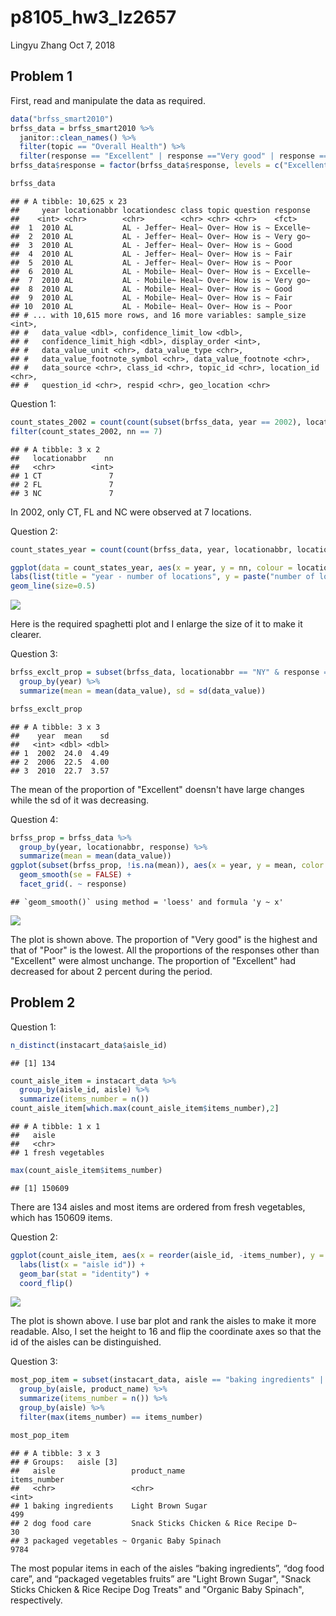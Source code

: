 p8105\_hw3\_lz2657
================
Lingyu Zhang
Oct 7, 2018

Problem 1
---------

First, read and manipulate the data as required.

``` r
data("brfss_smart2010")
brfss_data = brfss_smart2010 %>%
  janitor::clean_names() %>%
  filter(topic == "Overall Health") %>%
  filter(response == "Excellent" | response =="Very good" | response == "Good" | response == "Fair" | response =="Poor")
brfss_data$response = factor(brfss_data$response, levels = c("Excellent", "Very good", "Good", "Fair", "Poor"))

brfss_data
```

    ## # A tibble: 10,625 x 23
    ##     year locationabbr locationdesc class topic question response
    ##    <int> <chr>        <chr>        <chr> <chr> <chr>    <fct>   
    ##  1  2010 AL           AL - Jeffer~ Heal~ Over~ How is ~ Excelle~
    ##  2  2010 AL           AL - Jeffer~ Heal~ Over~ How is ~ Very go~
    ##  3  2010 AL           AL - Jeffer~ Heal~ Over~ How is ~ Good    
    ##  4  2010 AL           AL - Jeffer~ Heal~ Over~ How is ~ Fair    
    ##  5  2010 AL           AL - Jeffer~ Heal~ Over~ How is ~ Poor    
    ##  6  2010 AL           AL - Mobile~ Heal~ Over~ How is ~ Excelle~
    ##  7  2010 AL           AL - Mobile~ Heal~ Over~ How is ~ Very go~
    ##  8  2010 AL           AL - Mobile~ Heal~ Over~ How is ~ Good    
    ##  9  2010 AL           AL - Mobile~ Heal~ Over~ How is ~ Fair    
    ## 10  2010 AL           AL - Mobile~ Heal~ Over~ How is ~ Poor    
    ## # ... with 10,615 more rows, and 16 more variables: sample_size <int>,
    ## #   data_value <dbl>, confidence_limit_low <dbl>,
    ## #   confidence_limit_high <dbl>, display_order <int>,
    ## #   data_value_unit <chr>, data_value_type <chr>,
    ## #   data_value_footnote_symbol <chr>, data_value_footnote <chr>,
    ## #   data_source <chr>, class_id <chr>, topic_id <chr>, location_id <chr>,
    ## #   question_id <chr>, respid <chr>, geo_location <chr>

Question 1:

``` r
count_states_2002 = count(count(subset(brfss_data, year == 2002), locationabbr, locationdesc), locationabbr)
filter(count_states_2002, nn == 7)
```

    ## # A tibble: 3 x 2
    ##   locationabbr    nn
    ##   <chr>        <int>
    ## 1 CT               7
    ## 2 FL               7
    ## 3 NC               7

In 2002, only CT, FL and NC were observed at 7 locations.

Question 2:

``` r
count_states_year = count(count(brfss_data, year, locationabbr, locationdesc), year, locationabbr)

ggplot(data = count_states_year, aes(x = year, y = nn, colour = locationabbr)) +
labs(list(title = "year - number of locations", y = paste("number of locations"))) + 
geom_line(size=0.5)
```

![](p8105_hw3_lz2657_files/figure-markdown_github/problem1_question2-1.png)

Here is the required spaghetti plot and I enlarge the size of it to make it clearer.

Question 3:

``` r
brfss_exclt_prop = subset(brfss_data, locationabbr == "NY" & response == "Excellent" & (year == 2002 | year == 2006 | year == 2010)) %>%
  group_by(year) %>%
  summarize(mean = mean(data_value), sd = sd(data_value))

brfss_exclt_prop
```

    ## # A tibble: 3 x 3
    ##    year  mean    sd
    ##   <int> <dbl> <dbl>
    ## 1  2002  24.0  4.49
    ## 2  2006  22.5  4.00
    ## 3  2010  22.7  3.57

The mean of the proportion of "Excellent" doensn't have large changes while the sd of it was decreasing.

Question 4:

``` r
brfss_prop = brfss_data %>%
  group_by(year, locationabbr, response) %>%
  summarize(mean = mean(data_value))
ggplot(subset(brfss_prop, !is.na(mean)), aes(x = year, y = mean, color = response)) + 
  geom_smooth(se = FALSE) + 
  facet_grid(. ~ response)
```

    ## `geom_smooth()` using method = 'loess' and formula 'y ~ x'

![](p8105_hw3_lz2657_files/figure-markdown_github/problem1_question4-1.png)

The plot is shown above. The proportion of "Very good" is the highest and that of "Poor" is the lowest. All the proportions of the responses other than "Excellent" were almost unchange. The proportion of "Excellent" had decreased for about 2 percent during the period.

Problem 2
---------

Question 1:

``` r
n_distinct(instacart_data$aisle_id)
```

    ## [1] 134

``` r
count_aisle_item = instacart_data %>%
  group_by(aisle_id, aisle) %>%
  summarize(items_number = n())
count_aisle_item[which.max(count_aisle_item$items_number),2]
```

    ## # A tibble: 1 x 1
    ##   aisle           
    ##   <chr>           
    ## 1 fresh vegetables

``` r
max(count_aisle_item$items_number)
```

    ## [1] 150609

There are 134 aisles and most items are ordered from fresh vegetables, which has 150609 items.

Question 2:

``` r
ggplot(count_aisle_item, aes(x = reorder(aisle_id, -items_number), y = items_number)) + 
  labs(list(x = "aisle id")) +
  geom_bar(stat = "identity") + 
  coord_flip()
```

![](p8105_hw3_lz2657_files/figure-markdown_github/problem2_question2-1.png)

The plot is shown above. I use bar plot and rank the aisles to make it more readable. Also, I set the height to 16 and flip the coordinate axes so that the id of the aisles can be distinguished.

Question 3:

``` r
most_pop_item = subset(instacart_data, aisle == "baking ingredients" | aisle == "dog food care" | aisle == "packaged vegetables fruits") %>%
  group_by(aisle, product_name) %>%
  summarize(items_number = n()) %>%
  group_by(aisle) %>%
  filter(max(items_number) == items_number)

most_pop_item
```

    ## # A tibble: 3 x 3
    ## # Groups:   aisle [3]
    ##   aisle                 product_name                          items_number
    ##   <chr>                 <chr>                                        <int>
    ## 1 baking ingredients    Light Brown Sugar                              499
    ## 2 dog food care         Snack Sticks Chicken & Rice Recipe D~           30
    ## 3 packaged vegetables ~ Organic Baby Spinach                          9784

The most popular items in each of the aisles “baking ingredients”, “dog food care”, and “packaged vegetables fruits” are "Light Brown Sugar", "Snack Sticks Chicken & Rice Recipe Dog Treats" and "Organic Baby Spinach", respectively.
